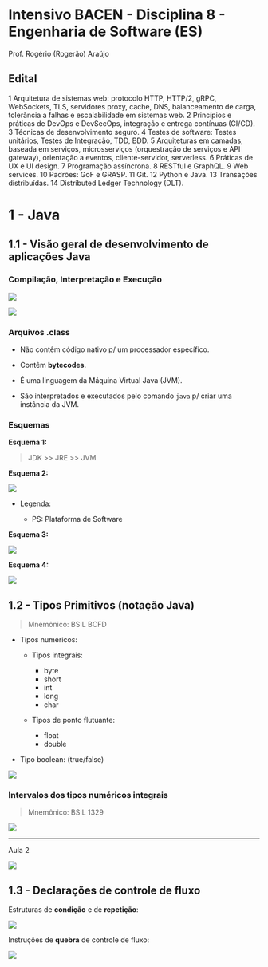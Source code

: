 # Intensivo BACEN - Disciplina 8 - Engenharia de Software (ES)

Prof. Rogério (Rogerão) Araújo

## Edital

1 Arquitetura de sistemas web: protocolo HTTP, HTTP/2, gRPC,
WebSockets, TLS, servidores proxy, cache, DNS, balanceamento de carga, tolerância a falhas e escalabilidade
em sistemas web. 2 Princípios e práticas de DevOps e DevSecOps, integração e entrega contínuas (CI/CD). 3
Técnicas de desenvolvimento seguro. 4 Testes de software: Testes unitários, Testes de Integração, TDD, BDD.
5 Arquiteturas em camadas, baseada em serviços, microsserviços (orquestração de serviços e API gateway),
orientação a eventos, cliente-servidor, serverless. 6 Práticas de UX e UI design. 7 Programação assíncrona. 8
RESTful e GraphQL. 9 Web services. 10 Padrões: GoF e GRASP. 11 Git. 12 Python e Java. 13 Transações
distribuídas. 14 Distributed Ledger Technology (DLT).

# 1 - Java

## 1.1 - Visão geral de desenvolvimento de aplicações Java

### Compilação, Interpretação e Execução

![](./Int%201%20Slide%206.png)

![](./Int%201%20Slide%207.png)

### Arquivos .class

- Não contêm código nativo p/ um processador específico.

- Contêm **bytecodes**.

- É uma linguagem da Máquina Virtual Java (JVM).

- São interpretados e executados pelo comando `java` p/ criar uma instância da JVM.

### Esquemas

**Esquema 1:**

> JDK >> JRE >> JVM

**Esquema 2:**

![](./Int%201%20Slide%2010.png)

- Legenda:

  - PS: Plataforma de Software

**Esquema 3:**

![](./Int%201%20Slide%2011.png)

**Esquema 4:**

![](./Int%201%20Slide%2012.png)

## 1.2 - Tipos Primitivos (notação Java)

> Mnemônico: BSIL BCFD

- Tipos numéricos:

  - Tipos integrais:

    - byte
    - short
    - int
    - long
    - char

  - Tipos de ponto flutuante:

    - float
    - double

- Tipo boolean: (true/false)

![](./Int%201%20Slide%2018.png)

### Intervalos dos tipos numéricos integrais

> Mnemônico: BSIL 1329

![](./Int%201%20Slide%2019.png)

---

Aula 2

![](./Int%202%20Slide%201.png)

## 1.3 - Declarações de controle de fluxo

Estruturas de **condição** e de **repetição**:

![](./Int%202%20Slide%209.png)

Instruções de **quebra** de controle de fluxo:

![](./Int%202%20Slide%2010.png)
